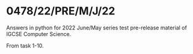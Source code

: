 # 0478/22/PRE/M/J/22
Answers in python for 2022 June/May series test pre-release material of IGCSE Computer Science.

From task 1-10.
